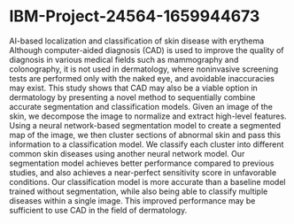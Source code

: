 # IBM-Project-24564-1659944673
AI-based localization and classification of skin disease with erythema
Although computer-aided diagnosis (CAD) is used to improve the quality of diagnosis in various medical fields such as mammography and colonography, it is not used in dermatology, where noninvasive screening tests are performed only with the naked eye, and avoidable inaccuracies may exist. This study shows that CAD may also be a viable option in dermatology by presenting a novel method to sequentially combine accurate segmentation and classification models. Given an image of the skin, we decompose the image to normalize and extract high-level features. Using a neural network-based segmentation model to create a segmented map of the image, we then cluster sections of abnormal skin and pass this information to a classification model. We classify each cluster into different common skin diseases using another neural network model. Our segmentation model achieves better performance compared to previous studies, and also achieves a near-perfect sensitivity score in unfavorable conditions. Our classification model is more accurate than a baseline model trained without segmentation, while also being able to classify multiple diseases within a single image. This improved performance may be sufficient to use CAD in the field of dermatology.
